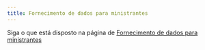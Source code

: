 ```yaml
---
title: Fornecimento de dados para ministrantes
---
```


Siga o que está disposto na página de [Fornecimento de dados para ministrantes](/especificações-gerais/funcionamento-do-app/fornecimento-de-dados-para-ministrantes/)

